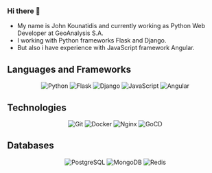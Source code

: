 ### Hi there 👋
- My name is John Kounatidis and currently working as Python Web Developer at GeoAnalysis S.A.
- I working with Python frameworks Flask and Django.
- But also i have experience with JavaScript framework Angular.

## Languages and Frameworks
<div align="center">
    <img alt="Python" src="https://img.shields.io/badge/python-%2314354C.svg?style=for-the-badge&logo=python&logoColor=white"/>
    <img alt="Flask" src="https://img.shields.io/badge/flask-000000?style=for-the-badge&logo=flask&logoColor=white"/>
    <img alt="Django" src="https://img.shields.io/badge/django-%23092E20.svg?style=for-the-badge&logo=django&logoColor=white"/>
    <img alt="JavaScript" src="https://img.shields.io/badge/javascript-%23323330.svg?style=for-the-badge&logo=javascript&logoColor=%23F7DF1E"/>
    <img alt="Angular" src="https://img.shields.io/badge/Angular-DD0031?style=for-the-badge&logo=Angular&logoColor=white"/>
</div>

## Technologies
<div align="center"> 
    <img alt="Git" src="https://img.shields.io/badge/git-F05032.svg?style=for-the-badge&logo=git&logoColor=white"/>
    <img alt="Docker" src="https://img.shields.io/badge/docker-%230db7ed.svg?style=for-the-badge&logo=docker&logoColor=white"/>
    <img alt="Nginx" src="https://img.shields.io/badge/nginx-%23009639.svg?style=for-the-badge&logo=nginx&logoColor=white"/> 
    <img alt="GoCD" src="https://img.shields.io/badge/gocd-94399E.svg?style=for-the-badge&logo=gocd&logoColor=white"/>
</div>

## Databases
<div align="center"> 
    <img alt="PostgreSQL" src="https://img.shields.io/badge/postgresql-4169E1?style=for-the-badge&logo=postgresql&logoColor=white"/>
    <img alt="MongoDB" src="https://img.shields.io/badge/mongodb-47A248?style=for-the-badge&logo=mongodb&logoColor=white"/>
    <img alt="Redis" src="https://img.shields.io/badge/redis-DC382D.svg?style=for-the-badge&logo=redis&logoColor=white"/>
</div>